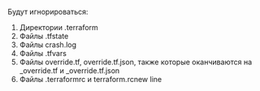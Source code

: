 Будут игнорироваться:
1. Директории .terraform
2. Файлы .tfstate
3. Файлы crash.log
4. Файлы .tfvars
5. Файлы override.tf, override.tf.json, также которые оканчиваются на _override.tf и _override.tf.json
6. Файлы .terraformrc и terraform.rcnew line
